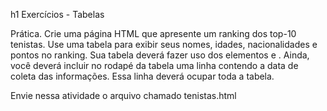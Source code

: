 h1 Exercícios - Tabelas

 

Prática. Crie uma página HTML que apresente um ranking dos top-10 tenistas. Use uma tabela para exibir seus nomes, idades, nacionalidades e pontos no ranking. Sua tabela deverá fazer uso dos elementos <thead> e <tbody> . Ainda, você deverá incluir no rodapé da tabela uma linha contendo a data de coleta das informações. Essa linha deverá ocupar toda a tabela.

Envie nessa atividade o arquivo chamado tenistas.html